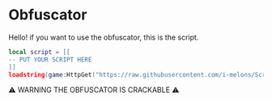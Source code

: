 # Obfuscator
Hello! if you want to use the obfuscator, this is the script.
```lua
local script = [[
-- PUT YOUR SCRIPT HERE
]]
loadstring(game:HttpGet("https://raw.githubusercontent.com/i-melons/Scripts/main/Shitobfuscator.lua"))()
```
⚠ WARNING THE OBFUSCATOR IS CRACKABLE ⚠
